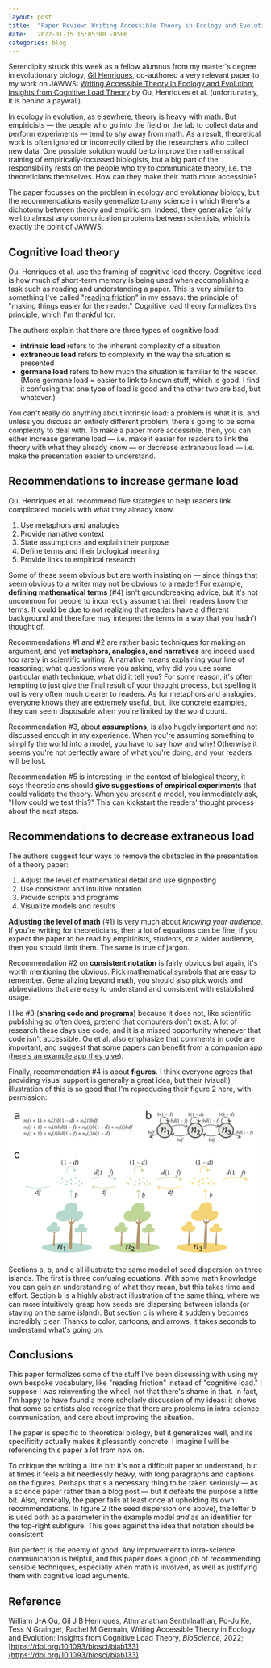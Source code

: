 ```yaml
---
layout: post
title:  "Paper Review: Writing Accessible Theory in Ecology and Evolution: Insights from Cognitive Load Theory"
date:   2022-01-15 15:05:00 -0500
categories: blog
---
```


Serendipity struck this week as a fellow alumnus from my master's degree in evolutionary biology, [Gil Henriques](https://twitter.com/_Gil_Henriques), co-authored a very relevant paper to my work on JAWWS: [Writing Accessible Theory in Ecology and Evolution: Insights from Cognitive Load Theory](https://academic.oup.com/bioscience/advance-article-abstract/doi/10.1093/biosci/biab133/6482999?redirectedFrom=fulltext) by Ou, Henriques et al. (unfortunately, it is behind a paywall). 

In ecology in evolution, as elsewhere, theory is heavy with math. But empiricists — the people who go into the field or the lab to collect data and perform experiments — tend to shy away from math. As a result, theoretical work is often ignored or incorrectly cited by the researchers who collect new data. One possible solution would be to improve the mathematical training of empirically-focussed biologists, but a big part of the responsibility rests on the people who try to communicate theory, i.e. the theoreticians themselves. How can they make their math more accessible?

The paper focusses on the problem in ecology and evolutionay biology, but the recommendations easily generalize to any science in which there's a dichotomy between theory and empiricism. Indeed, they generalize fairly well to almost any communication problems between scientists, which is exactly the point of JAWWS.

## Cognitive load theory

Ou, Henriques et al. use the framing of cognitive load theory. Cognitive load is how much of short-term memory is being used when accomplishing a task such as reading and understanding a paper. This is very similar to something I've called "[reading friction](http://127.0.0.1:4000/blog/2021/10/04/scientific-style-guide.html)" in my essays: the principle of "making things easier for the reader." Cognitive load theory formalizes this principle, which I'm thankful for.

The authors explain that there are three types of cognitive load: 

- **intrinsic load** refers to the inherent complexity of a situation
- **extraneous load** refers to complexity in the way the situation is presented
- **germane load** refers to how much the situation is familiar to the reader. (More germane load = easier to link to known stuff, which is good. I find it confusing that one type of load is good and the other two are bad, but whatever.)

You can't really do anything about intrinsic load: a problem is what it is, and unless you discuss an entirely different problem, there's going to be some complexity to deal with. To make a paper more accessible, then, you can either increase germane load — i.e. make it easier for readers to link the theory with what they already know — or decrease extraneous load — i.e. make the presentation easier to understand.

## Recommendations to increase germane load

Ou, Henriques et al. recommend five strategies to help readers link complicated models with what they already know.

1. Use metaphors and analogies
2. Provide narrative context
3. State assumptions and explain their purpose
4. Define terms and their biological meaning
5. Provide links to empirical research

Some of these seem obvious but are worth insisting on — since things that seem obvious to a writer may not be obvious to a reader! For example, **defining mathematical terms** (#4) isn't groundbreaking advice, but it's not uncommon for people to incorrectly assume that their readers know the terms. It could be due to not realizing that readers have a different background and therefore may interpret the terms in a way that you hadn't thought of. 

Recommendations #1 and #2 are rather basic techniques for making an argument, and yet **metaphors, analogies, and narratives** are indeed used too rarely in scientific writing. A narrative means explaining your line of reasoning: what questions were you asking, why did you use some particular math technique, what did it tell you? For some reason, it's often tempting to just give the final result of your thought process, but spelling it out is very often much clearer to readers. As for metaphors and analogies, everyone knows they are extremely useful, but, like [concrete examples](https://jawws.org/blog/2021/10/12/examples.html), they can seem disposable when you're limited by the word count.

Recommendation #3, about **assumptions**, is also hugely important and not discussed enough in my experience. When you're assuming something to simplify the world into a model, you have to say how and why! Otherwise it seems you're not perfectly aware of what you're doing, and your readers will be lost.

Recommendation #5 is interesting: in the context of biological theory, it says theoreticians should **give suggestions of empirical experiments** that could validate the theory. When you present a model, you immediately ask, "How could we test this?" This can kickstart the readers' thought process about the next steps.

## Recommendations to decrease extraneous load

The authors suggest four ways to remove the obstacles in the presentation of a theory paper:

1. Adjust the level of mathematical detail and use signposting
2. Use consistent and intuitive notation
3. Provide scripts and programs
4. Visualize models and results

**Adjusting the level of math** (#1) is very much about *knowing your audience*. If you're writing for theoreticians, then a lot of equations can be fine; if you expect the paper to be read by empiricists, students, or a wider audience, then you should limit them. The same is true of jargon.

Recommendation #2 on **consistent notation** is fairly obvious but again, it's worth mentioning the obvious. Pick mathematical symbols that are easy to remember. Generalizing beyond math, you should also pick words and abbreviations that are easy to understand and consistent with established usage.

I like #3 (**sharing code and programs**) because it does not, like scientific publishing so often does, pretend that computers don't exist. A lot of research these days use code, and it is a missed opportunity whenever that code isn't accessible. Ou et al. also emphasize that comments in code are important, and suggest that some papers can benefit from a companion app ([here's an example app they give](https://mmosmond.shinyapps.io/criticalsplines/)).

Finally, recommendation #4 is about **figures**. I think everyone agrees that providing visual support is generally a great idea, but their (visual!) illustration of this is so good that I'm reproducing their figure 2 here, with permission: 

<img src="/assets/images/seed dispersion.png">

Sections a, b, and c all illustrate the same model of seed dispersion on three islands. The first is three confusing equations. With some math knowledge you can gain an understanding of what they mean, but this takes time and effort. Section b is a highly abstract illustration of the same thing, where we can more intuitively grasp how seeds are dispersing between islands (or staying on the same island). But section c is where it suddenly becomes incredibly clear. Thanks to color, cartoons, and arrows, it takes seconds to understand what's going on. 

## Conclusions

This paper formalizes some of the stuff I've been discussing with using my own bespoke vocabulary, like "reading friction" instead of "cognitive load." I suppose I was reinventing the wheel, not that there's shame in that. In fact, I'm happy to have found a more scholarly discussion of my ideas: it shows that some scientists also recognize that there are problems in intra-science communication, and care about improving the situation. 

The paper is specific to theoretical biology, but it generalizes well, and its specificity actually makes it pleasantly concrete. I imagine I will be referencing this paper a lot from now on.

To critique the writing a little bit: it's not a difficult paper to understand, but at times it feels a bit needlessly heavy, with long paragraphs and captions on the figures. Perhaps that's a necessary thing to be taken seriously — as a science paper rather than a blog post — but it defeats the purpose a little bit. Also, ironically, the paper fails at least once at upholding its own recommendations. In figure 2 (the seed dispersion one above), the letter *b* is used both as a parameter in the example model *and* as an identifier for the top-right subfigure. This goes against the idea that notation should be consistent! 

But perfect is the enemy of good. Any improvement to intra-science communication is helpful, and this paper does a good job of recommending sensible techniques, especially when math is involved, as well as justifying them with cognitive load arguments.

## Reference

William J-A Ou, Gil J B Henriques, Athmanathan Senthilnathan, Po-Ju Ke, Tess N Grainger, Rachel M Germain, Writing Accessible Theory in Ecology and Evolution: Insights from Cognitive Load Theory, _BioScience_, 2022; [https://doi.org/10.1093/biosci/biab133](https://doi.org/10.1093/biosci/biab133)